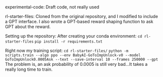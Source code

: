 experimental-code:
    Draft code, not really used

rl-starter-files:
    Cloned from the original repository, and I modified to include a GPT interface.
    I also wrote a GPT-based reward shaping function to ask GPT about the reward.

Setting up the repository:
    After creating your conda environment:
    `cd rl-starter-files`
    `pip install -r requirements.txt`

Right now my training script:
`cd rl-starter-files/`
`python -m scripts.train --algo ppo --env BabyAI-GoToImpUnlock-v0 --model GoToImpUnlock0.0005Ask --text --save-interval 10 --frames 250000 --gpt`
The problem is, an ask probability of 0.0005 is still very bad...It takes a really long time to train.